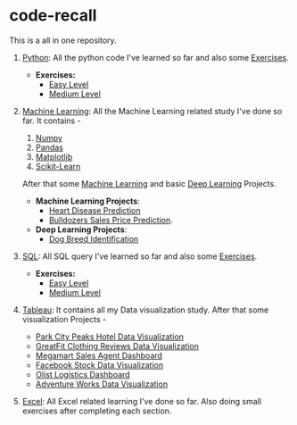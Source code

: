 # code-recall

This is a all in one repository.

1. [Python](https://github.com/rajdip20/code-recall/tree/main/Python): All the python code I've learned so far and also some [Exercises](https://github.com/rajdip20/code-recall/tree/main/Python/Exercise).
    * **Exercises:**
        * [Easy Level](https://github.com/rajdip20/code-recall/blob/main/Python/Exercise/Easy-Level.ipynb)
        * [Medium Level](https://github.com/rajdip20/code-recall/blob/main/Python/Exercise/Medium-Level.ipynb)

2. [Machine Learning](https://github.com/rajdip20/code-recall/tree/main/Machine%20Learning): All the Machine Learning related study I've done so far. It contains - 
    1. [Numpy](https://github.com/rajdip20/code-recall/tree/main/Machine%20Learning/About%20Numpy)
    2. [Pandas](https://github.com/rajdip20/code-recall/tree/main/Machine%20Learning/About%20Pandas)
    3. [Matplotlib](https://github.com/rajdip20/code-recall/tree/main/Machine%20Learning/About%20Matplotlib)
    4. [Scikit-Learn](https://github.com/rajdip20/code-recall/tree/main/Machine%20Learning/About%20Scikit-learn)
    
    After that some [Machine Learning](https://github.com/rajdip20/code-recall/tree/main/Machine%20Learning/ML-Projects) and basic [Deep Learning](https://github.com/rajdip20/code-recall/tree/main/Machine%20Learning/NN_DL_TL_and_TensorFlow) Projects.
    * **Machine Learning Projects**:
        * [Heart Disease Prediction](https://github.com/rajdip20/code-recall/tree/main/Machine%20Learning/ML-Projects/heart-disease-project)
        * [Bulldozers Sales Price Prediction](https://github.com/rajdip20/code-recall/tree/main/Machine%20Learning/ML-Projects/predict-sale-price-bulldozers).
    * **Deep Learning Projects**:
        * [Dog Breed Identification](https://github.com/rajdip20/code-recall/tree/main/Machine%20Learning/NN_DL_TL_and_TensorFlow/dog-breed-identification)

3. [SQL](https://github.com/rajdip20/code-recall/tree/main/SQL): All SQL query I've learned so far and also some [Exercises](https://github.com/rajdip20/code-recall/tree/main/SQL/Exercise).
    * **Exercises:**
        * [Easy Level](https://github.com/rajdip20/code-recall/blob/main/SQL/Exercise/Easy-Level.ipynb)
        * [Medium Level](https://github.com/rajdip20/code-recall/blob/main/SQL/Exercise/Medium-Level.ipynb)

4. [Tableau](https://github.com/rajdip20/code-recall/tree/main/Tableau): It contains all my Data visualization study. After that some visualization Projects - 
    * [Park City Peaks Hotel Data Visualization](https://github.com/rajdip20/code-recall/tree/main/Tableau/PROJECTS/1.Park-City-Peaks-Hotel)
    * [GreatFit Clothing Reviews Data Visualization](https://github.com/rajdip20/code-recall/tree/main/Tableau/PROJECTS/2.GreatFit-Clothing-Reviews)
    * [Megamart Sales Agent Dashboard](https://github.com/rajdip20/code-recall/tree/main/Tableau/PROJECTS/3.Megamart-Sales-Agent-Dashboard)
    * [Facebook Stock Data Visualization](https://github.com/rajdip20/code-recall/tree/main/Tableau/PROJECTS/4.Facebook-Stock-Dashboard)
    * [Olist Logistics Dashboard](https://github.com/rajdip20/code-recall/tree/main/Tableau/PROJECTS/5.OLIST-Logistics-Dashboard)
    * [Adventure Works Data Visualization](https://github.com/rajdip20/code-recall/tree/main/Tableau/PROJECTS/6.AdventureWorks)

5. [Excel](https://github.com/rajdip20/code-recall/tree/main/Excel): All Excel related learning I've done so far. Also doing small exercises after completing each section.

